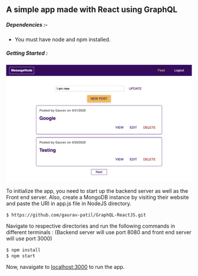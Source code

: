 ## A simple app made with React using GraphQL

##### Dependencies :-

* You must have node and npm installed.
   
##### Getting Started :

![Alt text](image.png?raw=true)

To initialize the app, you need to start up the backend server as well as the Front end server.
Also, create a MongoDB instance by visiting their website and paste the URI in app.js file in NodeJS directory.
```
$ https://github.com/gaurav-patil/GraphQL-ReactJS.git
```
Navigate to respective directories and run the following commands in different terminals :
(Backend server will use port 8080 and front end server will use port 3000)
```
$ npm install
$ npm start
```

Now, navaigate to [localhost:3000](http://localhost:3000) to run the app.
